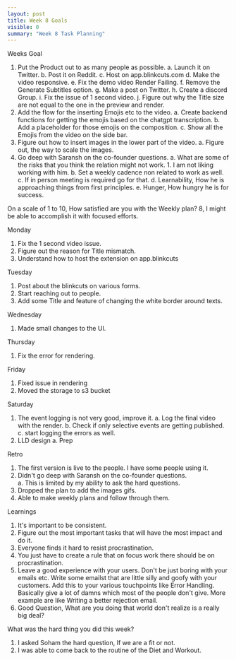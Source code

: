 ```yaml
---
layout: post
title: Week 8 Goals
visible: 0
summary: "Week 8 Task Planning"
---
```


Weeks Goal
1. Put the Product out to as many people as possible.
    a. Launch it on Twitter.
    b. Post it on Reddit.
    c. Host on app.blinkcuts.com
    d. Make the video responsive.
    e. Fix the demo video Render Failing.
    f. Remove the Generate Subtitles option.
    g. Make a post on Twitter.
    h. Create a discord Group.
    i. Fix the issue of 1 second video.
    j. Figure out why the Title size are not equal to the one in the preview and render.
2. Add the flow for the inserting Emojis etc to the video.
    a. Create backend functions for getting the emojis based on the chatgpt transcription.
    b. Add a placeholder for those emojis on the composition.
    c. Show all the Emojis from the video on the side bar.
3. Figure out how to insert images in the lower part of the video.
    a. Figure out, the way to scale the images.
4. Go deep with Saransh on the co-founder questions.
    a. What are some of the risks that you think the relation might not work.
        1. I am not liking working with him.
    b. Set a weekly cadence non related to work as well.
    c. If in person meeting is required go for that.
    d. Learnability, How he is approaching things from first principles.
    e. Hunger, How hungry he is for success.


On a scale of 1 to 10, How satisfied are you with the Weekly plan? 8, I might be able to accomplish it with focused efforts.

Monday
1. Fix the 1 second video issue.
2. Figure out the reason for Title mismatch.
3. Understand how to host the extension on app.blinkcuts

Tuesday
1. Post about the blinkcuts on various forms.
2. Start reaching out to people.
3. Add some Title and feature of changing the white border around texts.

Wednesday
1. Made small changes to the UI.

Thursday
1. Fix the error for rendering.

Friday
1. Fixed issue in rendering
2. Moved the storage to s3 bucket

Saturday
1. The event logging is not very good, improve it.
    a. Log the final video with the render.
    b. Check if only selective events are getting published.
    c. start logging the errors as well.
2. LLD design
    a. Prep

Retro
1. The first version is live to the people. I have some people using it.
2. Didn't go deep with Saransh on the co-founder questions.   
    a. This is limited by my ability to ask the hard questions.  
3. Dropped the plan to add the images gifs.
4. Able to make weekly plans and follow through them.

Learnings
1. It's important to be consistent.
2. Figure out the most important tasks that will have the most impact and do it.
3. Everyone finds it hard to resist procrastination.
4. You just have to create a rule that on focus work there should be on procrastination.
5. Leave a good experience with your users. Don't be just boring with your emails etc. Write some emailst that are little silly and goofy with your customers. Add this to your various touchpoints like Error Handling. Basically give a lot of damns which most of the people don't give. More example are like Writing a better rejection email.
6. Good Question, What are you doing that world don't realize is a really big deal?

What was the hard thing you did this week?
1. I asked Soham the hard question, If we are a fit or not.
2. I was able to come back to the routine of the Diet and Workout.